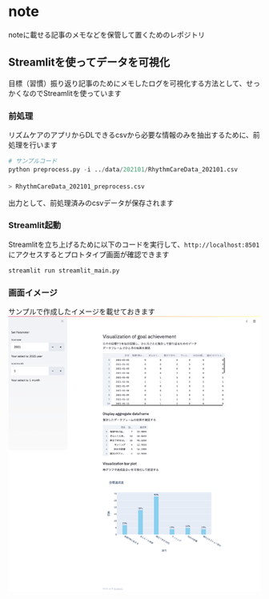 # note
noteに載せる記事のメモなどを保管して置くためのレポジトリ

## Streamlitを使ってデータを可視化
目標（習慣）振り返り記事のためにメモしたログを可視化する方法として、せっかくなのでStreamlitを使っています

### 前処理
リズムケアのアプリからDLできるcsvから必要な情報のみを抽出するために、前処理を行います
```python
# サンプルコード
python preprocess.py -i ../data/202101/RhythmCareData_202101.csv

> RhythmCareData_202101_preprocess.csv
```
出力として、前処理済みのcsvデータが保存されます

### Streamlit起動
Streamlitを立ち上げるために以下のコードを実行して、`http://localhost:8501`にアクセスするとプロトタイプ画面が確認できます
```python
streamlit run streamlit_main.py
```
### 画面イメージ
サンプルで作成したイメージを載せておきます
![サンプルイメージ](./image/sample_image1.png "サンプル")
